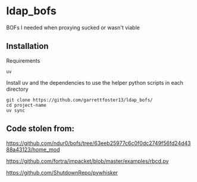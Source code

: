 # ldap_bofs

BOFs I needed when proxying sucked or wasn't viable

## Installation

Requirements

```
uv
```

Install uv and the dependencies to use the helper python scripts in each directory

```
git clone https://github.com/garrettfoster13/ldap_bofs/
cd project-name
uv sync
```


## Code stolen from:

https://github.com/ndur0/bofs/tree/63eeb25977c6c0f0dc2749f56fd24d4388a43123/home_mod

https://github.com/fortra/impacket/blob/master/examples/rbcd.py

https://github.com/ShutdownRepo/pywhisker
